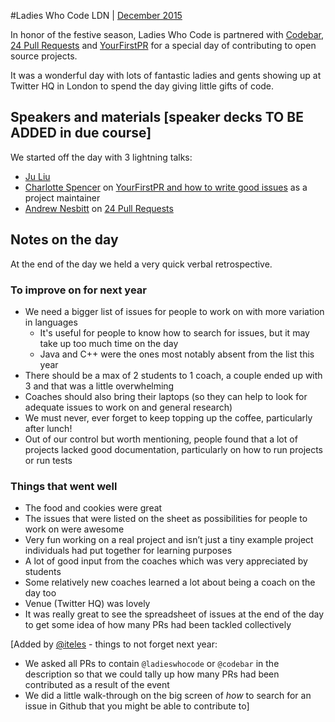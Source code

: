 #Ladies Who Code LDN | [December 2015](http://www.meetup.com/Ladies-Who-Code-UK/events/226673924/)

In honor of the festive season, Ladies Who Code is partnered with [Codebar](http://www.codebar.io), [24 Pull Requests](http://www.24pullrequests.com) and [YourFirstPR](http://yourfirstpr.github.io/) for a special day of contributing to open source projects. 

It was a wonderful day with lots of fantastic ladies and gents showing up at Twitter HQ in London to spend the day giving little gifts of code.

## Speakers and materials [speaker decks TO BE ADDED in due course]
We started off the day with 3 lightning talks:
+ [Ju Liu](https://twitter.com/arkh4m)
+ [Charlotte Spencer](https://twitter.com/Charlotteis) on [YourFirstPR and how to write good issues](https://slidr.io/Charlotteis/codebar-your-first-pr#1) as a project maintainer
+ [Andrew Nesbitt](https://twitter.com/teabass) on [24 Pull Requests](http://www.24pullrequests.com)

## Notes on the day
At the end of the day we held a very quick verbal retrospective. 

### To improve on for next year
+ We need a bigger list of issues for people to work on with more variation in languages
  + It's useful for people to know how to search for issues, but it may take up too much time on the day
  + Java and C++ were the ones most notably absent from the list this year
+ There should be a max of 2 students to 1 coach, a couple ended up with 3 and that was a little overwhelming
+ Coaches should also bring their laptops (so they can help to look for adequate issues to work on and general research)
+ We must never, ever forget to keep topping up the coffee, particularly after lunch!
+ Out of our control but worth mentioning, people found that a lot of projects lacked good documentation, particularly on how to run projects or run tests

### Things that went well
+ The food and cookies were great
+ The issues that were listed on the sheet as possibilities for people to work on were awesome
+ Very fun working on a real project and isn’t just a tiny example project individuals had put together for learning purposes
+ A lot of good input from the coaches which was very appreciated by students
+ Some relatively new coaches learned a lot about being a coach on the day too
+ Venue (Twitter HQ) was lovely
+ It was really great to see the spreadsheet of issues at the end of the day to get some idea of how many PRs had been tackled collectively   

[Added by [@iteles](http://www.github.com/iteles) - things to not forget next year:
+ We asked all PRs to contain `@ladieswhocode` or `@codebar` in the description so that we could tally up how many PRs had been contributed as a result of the event
+ We did a little walk-through on the big screen of _how_ to search for an issue in Github that you might be able to contribute to]